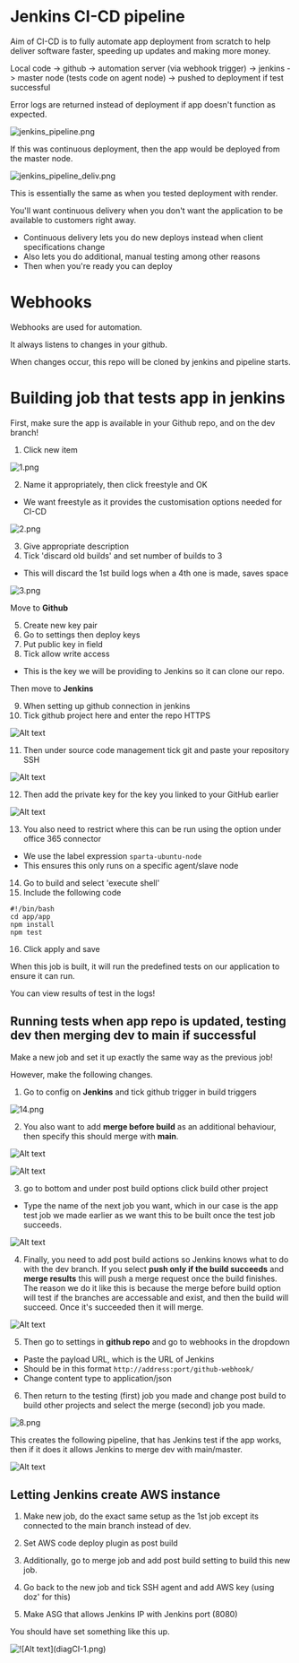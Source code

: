 # Jenkins CI-CD pipeline

Aim of CI-CD is to fully automate app deployment from scratch to help deliver software faster, speeding up updates and making more money.

Local code -> github -> automation server (via webhook trigger) -> jenkins -> master node (tests code on agent node) -> pushed to deployment if test successful

Error logs are returned instead of deployment if app doesn't function as expected.

![jenkins_pipeline.png](jenkins_pipeline.png)

If this was continuous deployment, then the app would be deployed from the master node.

![jenkins_pipeline_deliv.png](jenkins_pipeline_deliv.png)

This is essentially the same as when you tested deployment with render.

You'll want continuous delivery when you don't want the application to be available to customers right away.
- Continuous delivery lets you do new deploys instead when client specifications change
- Also lets you do additional, manual testing among other reasons
- Then when you're ready you can deploy

# Webhooks

Webhooks are used for automation.

It always listens to changes in your github.

When changes occur, this repo will be cloned by jenkins and pipeline starts.

# Building job that tests app in jenkins

First, make sure the app is available in your Github repo, and on the dev branch!

1. Click new item

![1.png](1.png)

2. Name it appropriately, then click freestyle and OK
- We want freestyle as it provides the customisation options needed for CI-CD

![2.png](2.png)

3. Give appropriate description
4. Tick 'discard old builds' and set number of builds to 3
- This will discard the 1st build logs when a 4th one is made, saves space

![3.png](3.png)

Move to **Github**

5. Create new key pair
6. Go to settings then deploy keys
7. Put public key in field 
8. Tick allow write access

- This is the key we will be providing to Jenkins so it can clone our repo.

Then move to **Jenkins**

9. When setting up github connection in jenkins
10. Tick github project here and enter the repo HTTPS

![Alt text](11.png)

11. Then under source code management tick git and paste your repository SSH

![Alt text](12-1.png)

12. Then add the private key for the key you linked to your GitHub earlier

![Alt text](13-1.png)

13. You also need to restrict where this can be run using the option under office 365 connector 
- We use the label expression `sparta-ubuntu-node`
- This ensures this only runs on a specific agent/slave node

14. Go to build and select 'execute shell'
15. Include the following code
``` 
#!/bin/bash
cd app/app
npm install
npm test
```
16. Click apply and save

When this job is built, it will run the predefined tests on our application to ensure it can run.

You can view results of test in the logs!

## Running tests when app repo is updated, testing dev then merging dev to main if successful

Make a new job and set it up exactly the same way as the previous job!

However, make the following changes.

1. Go to config on **Jenkins** and tick github trigger in build triggers

![14.png](14.png)

2. You also want to add **merge before build** as an additional behaviour, then specify this should merge with **main**.

![Alt text](17.png)

![Alt text](18.png)

3. go to bottom and under post build options click build other project
- Type the name of the next job you want, which in our case is the app test job we made earlier as we want this to be built once the test job succeeds.

![Alt text](19.png)

4. Finally, you need to add post build actions so Jenkins knows what to do with the dev branch. If you select **push only if the build succeeds** and **merge results** this will push a merge request once the build finishes. The reason we do it like this is because the merge before build option will test if the branches are accessable and exist, and then the build will succeed. Once it's succeeded then it will merge.

![Alt text](20.png)

5. Then go to settings in **github repo** and go to webhooks in the dropdown
- Paste the payload URL, which is the URL of Jenkins 
- Should be in this format `http://address:port/github-webhook/`
- Change content type to application/json

6. Then return to the testing (first) job you made and change post build to build other projects and select the merge (second) job you made.

![8.png](8.png)

This creates the following pipeline, that has Jenkins test if the app works, then if it does it allows Jenkins to merge dev with main/master.

![Alt text](jenk_test_merge.png)

## Letting Jenkins create AWS instance

1. Make new job, do the exact same setup as the 1st job except its connected to the main branch instead of dev.

2. Set AWS code deploy plugin as post build

3. Additionally, go to merge job and add post build setting to build this new job.

4. Go back to the new job and tick SSH agent and add AWS key (using doz' for this)

5. Make ASG that allows Jenkins IP with Jenkins port (8080)

You should have set something like this up.

![!\[Alt text\](diagCI-1.png)](jenk_test_merge.png)


